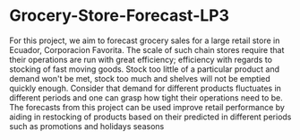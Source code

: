 # Grocery-Store-Forecast-LP3

For this project, we aim to forecast grocery sales for a large retail store in Ecuador, Corporacion Favorita. The scale of such chain stores require that their operations are run with great efficiency; efficiency with regards to stocking of fast moving goods. Stock too little of a particular product and demand won't be met, stock too much and shelves will not be emptied quickly enough. Consider that demand for different products fluctuates in different periods and one can grasp how tight their operations need to be. The forecasts from this project can be used improve retail performance by aiding in restocking of products based on their predicted in different periods such as promotions and holidays seasons